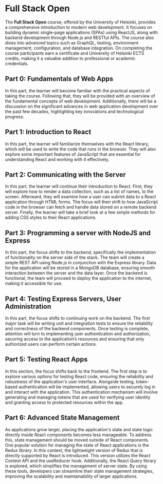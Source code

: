 # Full Stack Open 

The **Full Stack Open** course, offered by the University of Helsinki, provides a comprehensive introduction to modern web development. It focuses on building dynamic single-page applications (SPAs) using ReactJS, along with backend development through Node.js and RESTful APIs. The course also dives into advanced topics such as GraphQL, testing, environment management, configuration, and database integration. On completing the course participants earn a certificate and University of Helsinki ECTS credits, making it a valuable addition to professional or academic credentials.

## Part 0: Fundamentals of Web Apps

In this part, the learner will become familiar with the practical aspects of taking the course. Following that, they will be provided with an overview of the fundamental concepts of web development. Additionally, there will be a discussion on the significant advances in web application development over the past few decades, highlighting key innovations and technological progress.

## Part 1: Introduction to React

In this part, the learner will familiarize themselves with the React library, which will be used to write the code that runs in the browser. They will also explore some important features of JavaScript that are essential for understanding React and working with it effectively.

## Part 2: Communicating with the Server

In this part, the learner will continue their introduction to React. First, they will explore how to render a data collection, such as a list of names, to the screen. Afterward, they will examine how a user can submit data to a React application through HTML forms. The focus will then shift to how JavaScript code in the browser can fetch and handle data stored on a remote backend server. Finally, the learner will take a brief look at a few simple methods for adding CSS styles to their React applications.

## Part 3: Programming a server with NodeJS and Express

In this part, the focus shifts to the backend, specifically the implementation of functionality on the server side of the stack. The team will create a simple REST API using Node.js in conjunction with the Express library. Data for the application will be stored in a MongoDB database, ensuring smooth interaction between the server and the data layer. Once the backend is functional, the team will proceed to deploy the application to the internet, making it accessible for use.

## Part 4: Testing Express Servers, User Administration

In this part, the focus shifts to continuing work on the backend. The first major task will be writing unit and integration tests to ensure the reliability and correctness of the backend components. Once testing is complete, attention will turn to implementing user authentication and authorization, securing access to the application’s resources and ensuring that only authorized users can perform certain actions.

## Part 5: Testing React Apps

In this section, the focus shifts back to the frontend. The first step is to explore various options for testing React code, ensuring the reliability and robustness of the application's user interface. Alongside testing, token-based authentication will be implemented, allowing users to securely log in and interact with the application. This authentication mechanism will involve generating and managing tokens that are used for verifying user identity and granting access to protected resources within the app.

## Part 6: Advanced State Management 

As applications grow larger, placing the application's state and state logic directly inside React components becomes less manageable. To address this, state management should be moved outside of React components. One popular solution for managing the state of React applications is the Redux library. In this context, the lightweight version of Redux that is directly supported by React is introduced. This version utilizes the React Context API and the useReducer hook. Additionally, the React Query library is explored, which simplifies the management of server state. By using these tools, developers can streamline their state management strategies, improving the scalability and maintainability of larger applications.
